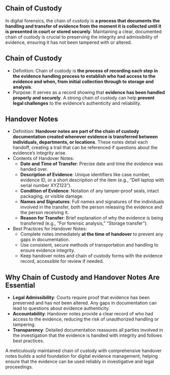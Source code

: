 ## Chain of Custody
In digital forensics, the chain of custody is **a process that documents the handling and transfer of evidence from the moment it is collected until it is presented in court or stored securely**. Maintaining a clear, documented chain of custody is crucial to preserving the integrity and admissibility of evidence, ensuring it has not been tampered with or altered.

## Chain of Custody
  - Definition: Chain of custody is **the process of recording each step in the evidence handling process to establish who had access to the evidence and when, from initial collection through to storage and analysis**.
  - Purpose: It serves as a record showing that **evidence has been handled properly and securely**. A strong chain of custody can help **prevent legal challenges** to the evidence’s authenticity and reliability.

## Handover Notes
  - Definition: **Handover notes are part of the chain of custody documentation created whenever evidence is transferred between individuals, departments, or locations**. These notes detail each handoff, creating a trail that can be referenced if questions about the evidence’s integrity arise.
  - Contents of Handover Notes:
    - **Date and Time of Transfer**: Precise date and time the evidence was handed over.
    - **Description of Evidence**: Unique identifiers like case number, evidence ID, or a short description of the item (e.g., “Dell laptop with serial number XYZ123”).
    - **Condition of Evidence**: Notation of any tamper-proof seals, intact packaging, or visible damage.
    - **Names and Signatures**: Full names and signatures of the individuals involved in the transfer, both the person releasing the evidence and the person receiving it.
    - **Reason for Transfer**: Brief explanation of why the evidence is being transferred (e.g., “For forensic analysis,” “Storage transfer”).
  - Best Practices for Handover Notes:
    - Complete notes immediately **at the time of handover** to prevent any gaps in documentation.
    - Use consistent, secure methods of transportation and handling to ensure evidence integrity.
    - Keep handover notes and chain of custody forms with the evidence record, accessible for review if needed.

## Why Chain of Custody and Handover Notes Are Essential
  - **Legal Admissibility**: Courts require proof that evidence has been preserved and has not been altered. Any gaps in documentation can lead to questions about evidence authenticity.
  - **Accountability**: Handover notes provide a clear record of who had access to the evidence, reducing the risk of unauthorized handling or tampering.
  - **Transparency**: Detailed documentation reassures all parties involved in the investigation that the evidence is handled with integrity and follows best practices.

A meticulously maintained chain of custody with comprehensive handover notes builds a solid foundation for digital evidence management, helping ensure that the evidence can be used reliably in investigative and legal proceedings.